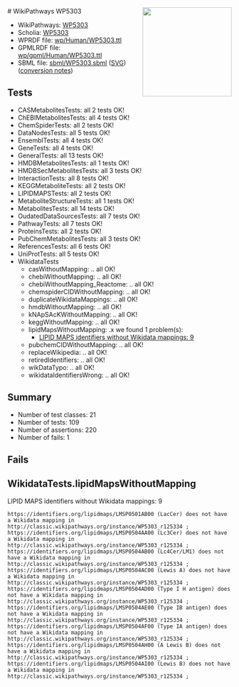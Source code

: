 <img style="float: right; width: 200px" src="../logo.png" />
# WikiPathways WP5303

* WikiPathways: [WP5303](https://identifiers.org/wikipathways:WP5303)
* Scholia: [WP5303](https://scholia.toolforge.org/wikipathways/WP5303)
* WPRDF file: [wp/Human/WP5303.ttl](../wp/Human/WP5303.ttl)
* GPMLRDF file: [wp/gpml/Human/WP5303.ttl](../wp/gpml/Human/WP5303.ttl)
* SBML file: [sbml/WP5303.sbml](../sbml/WP5303.sbml) ([SVG](../sbml/WP5303.svg)) ([conversion notes](../sbml/WP5303.txt))

## Tests
* CASMetabolitesTests: all 2 tests OK!
* ChEBIMetabolitesTests: all 4 tests OK!
* ChemSpiderTests: all 2 tests OK!
* DataNodesTests: all 5 tests OK!
* EnsemblTests: all 4 tests OK!
* GeneTests: all 4 tests OK!
* GeneralTests: all 13 tests OK!
* HMDBMetabolitesTests: all 1 tests OK!
* HMDBSecMetabolitesTests: all 3 tests OK!
* InteractionTests: all 8 tests OK!
* KEGGMetaboliteTests: all 2 tests OK!
* LIPIDMAPSTests: all 2 tests OK!
* MetaboliteStructureTests: all 1 tests OK!
* MetabolitesTests: all 14 tests OK!
* OudatedDataSourcesTests: all 7 tests OK!
* PathwayTests: all 7 tests OK!
* ProteinsTests: all 2 tests OK!
* PubChemMetabolitesTests: all 3 tests OK!
* ReferencesTests: all 6 tests OK!
* UniProtTests: all 5 tests OK!
* WikidataTests
    * casWithoutMapping: .. all OK!
    * chebiWithoutMapping: .. all OK!
    * chebiWithoutMapping_Reactome: .. all OK!
    * chemspiderCIDWithoutMapping: .. all OK!
    * duplicateWikidataMappings: .. all OK!
    * hmdbWithoutMapping: .. all OK!
    * kNApSAcKWithoutMapping: .. all OK!
    * keggWithoutMapping: .. all OK!
    * lipidMapsWithoutMapping: .x we found 1 problem(s):
        * [LIPID MAPS identifiers without Wikidata mappings: 9](#7dfdfb49)
    * pubchemCIDWithoutMapping: .. all OK!
    * replaceWikipedia: .. all OK!
    * retiredIdentifiers: .. all OK!
    * wikDataTypo: .. all OK!
    * wikidataIdentifiersWrong: .. all OK!


## Summary

* Number of test classes: 21
* Number of tests: 109
* Number of assertions: 220
* Number of fails: 1

## Fails

<a name="7dfdfb49" />

## WikidataTests.lipidMapsWithoutMapping

LIPID MAPS identifiers without Wikidata mappings: 9
```
https://identifiers.org/lipidmaps/LMSP0501AB00 (LacCer) does not have a Wikidata mapping in http://classic.wikipathways.org/instance/WP5303_r125334 ; 
https://identifiers.org/lipidmaps/LMSP0504AA00 (Lc3Cer) does not have a Wikidata mapping in http://classic.wikipathways.org/instance/WP5303_r125334 ; 
https://identifiers.org/lipidmaps/LMSP0504AB00 (Lc4Cer/LM1) does not have a Wikidata mapping in http://classic.wikipathways.org/instance/WP5303_r125334 ; 
https://identifiers.org/lipidmaps/LMSP0504AC00 (Lewis A) does not have a Wikidata mapping in http://classic.wikipathways.org/instance/WP5303_r125334 ; 
https://identifiers.org/lipidmaps/LMSP0504AD00 (Type I H antigen) does not have a Wikidata mapping in http://classic.wikipathways.org/instance/WP5303_r125334 ; 
https://identifiers.org/lipidmaps/LMSP0504AE00 (Type IB antigen) does not have a Wikidata mapping in http://classic.wikipathways.org/instance/WP5303_r125334 ; 
https://identifiers.org/lipidmaps/LMSP0504AF00 (Type IA antigen) does not have a Wikidata mapping in http://classic.wikipathways.org/instance/WP5303_r125334 ; 
https://identifiers.org/lipidmaps/LMSP0504AH00 (A Lewis B) does not have a Wikidata mapping in http://classic.wikipathways.org/instance/WP5303_r125334 ; 
https://identifiers.org/lipidmaps/LMSP0504AI00 (Lewis B) does not have a Wikidata mapping in http://classic.wikipathways.org/instance/WP5303_r125334 ; 
```

